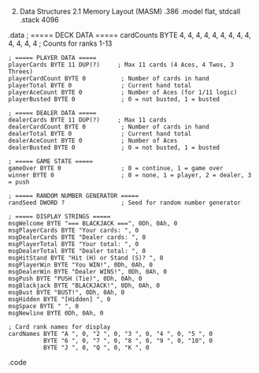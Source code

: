 2. Data Structures
2.1 Memory Layout (MASM)
.386
.model flat, stdcall
.stack 4096

.data
    ; ===== DECK DATA =====
    cardCounts BYTE 4, 4, 4, 4, 4, 4, 4, 4, 4, 4, 4, 4, 4  ; Counts for ranks 1-13
    
    ; ===== PLAYER DATA =====
    playerCards BYTE 11 DUP(?)     ; Max 11 cards (4 Aces, 4 Twos, 3 Threes)
    playerCardCount BYTE 0          ; Number of cards in hand
    playerTotal BYTE 0              ; Current hand total
    playerAceCount BYTE 0           ; Number of Aces (for 1/11 logic)
    playerBusted BYTE 0             ; 0 = not busted, 1 = busted
    
    ; ===== DEALER DATA =====
    dealerCards BYTE 11 DUP(?)     ; Max 11 cards
    dealerCardCount BYTE 0          ; Number of cards in hand
    dealerTotal BYTE 0              ; Current hand total
    dealerAceCount BYTE 0           ; Number of Aces
    dealerBusted BYTE 0             ; 0 = not busted, 1 = busted
    
    ; ===== GAME STATE =====
    gameOver BYTE 0                 ; 0 = continue, 1 = game over
    winner BYTE 0                   ; 0 = none, 1 = player, 2 = dealer, 3 = push
    
    ; ===== RANDOM NUMBER GENERATOR =====
    randSeed DWORD ?                ; Seed for random number generator
    
    ; ===== DISPLAY STRINGS =====
    msgWelcome BYTE "=== BLACKJACK ===", 0Dh, 0Ah, 0
    msgPlayerCards BYTE "Your cards: ", 0
    msgDealerCards BYTE "Dealer cards: ", 0
    msgPlayerTotal BYTE "Your total: ", 0
    msgDealerTotal BYTE "Dealer total: ", 0
    msgHitStand BYTE "Hit (H) or Stand (S)? ", 0
    msgPlayerWin BYTE "You WIN!", 0Dh, 0Ah, 0
    msgDealerWin BYTE "Dealer WINS!", 0Dh, 0Ah, 0
    msgPush BYTE "PUSH (Tie)", 0Dh, 0Ah, 0
    msgBlackjack BYTE "BLACKJACK!", 0Dh, 0Ah, 0
    msgBust BYTE "BUST!", 0Dh, 0Ah, 0
    msgHidden BYTE "[Hidden] ", 0
    msgSpace BYTE " ", 0
    msgNewline BYTE 0Dh, 0Ah, 0
    
    ; Card rank names for display
    cardNames BYTE "A ", 0, "2 ", 0, "3 ", 0, "4 ", 0, "5 ", 0
              BYTE "6 ", 0, "7 ", 0, "8 ", 0, "9 ", 0, "10", 0
              BYTE "J ", 0, "Q ", 0, "K ", 0

.code